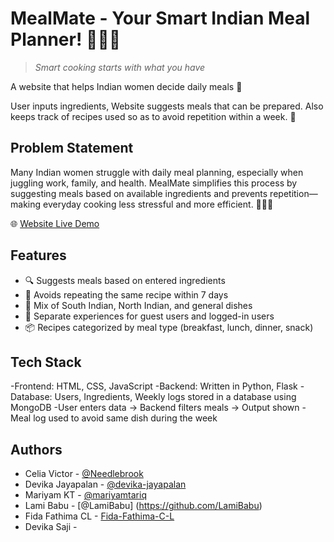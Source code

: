 # MealMate - Your Smart Indian Meal Planner! 👩‍🍳🍲

>*Smart cooking starts with what you have*

A website that helps Indian women decide daily meals 🥘

User inputs ingredients, Website suggests meals that can be prepared. Also keeps track of recipes used so as to avoid repetition within a week. 📝 

## Problem Statement

Many Indian women struggle with daily meal planning, especially when juggling work, family, and health. MealMate simplifies this process by suggesting meals based on available ingredients and prevents repetition—making everyday cooking less stressful and more efficient. 💁🏻‍♀️


🌐 [Website Live Demo](https://meal-mate-viun.onrender.com/)

## Features

- 🔍 Suggests meals based on entered ingredients
- 🔁 Avoids repeating the same recipe within 7 days
- 🍲 Mix of South Indian, North Indian, and general dishes
- 👤 Separate experiences for guest users and logged-in users
- 📦 Recipes categorized by meal type (breakfast, lunch, dinner, snack)


## Tech Stack

-Frontend: HTML, CSS, JavaScript
-Backend: Written in Python, Flask 
-Database: Users, Ingredients, Weekly logs stored in a database using MongoDB
-User enters data → Backend filters meals → Output shown
-Meal log used to avoid same dish during the week

## Authors

- Celia Victor - [@Needlebrook](https://www.github.com/Needlebrook)
- Devika Jayapalan - [@devika-jayapalan](https://github.com/devika-jayapalan)
- Mariyam KT - [@mariyamtariq](https://www.github.com/mariyamtariq)
- Lami Babu - [@LamiBabu] (https://github.com/LamiBabu)
- Fida Fathima CL - [Fida-Fathima-C-L](https://github.com/Fida-Fathima-C-L)
- Devika Saji - 
